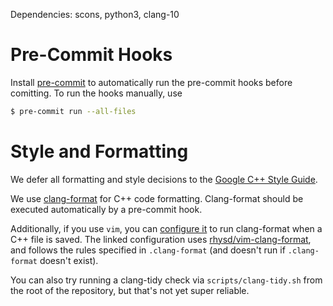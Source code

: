 Dependencies: scons, python3, clang-10

# Pre-Commit Hooks
Install [pre-commit] to automatically run the pre-commit hooks before comitting.
To run the hooks manually, use
```bash
$ pre-commit run --all-files
```

# Style and Formatting
We defer all formatting and style decisions to the [Google C++ Style
Guide][google-cpp].

We use [clang-format] for C++ code formatting.
Clang-format should be executed automatically by a pre-commit hook.

Additionally, if you use `vim`, you can [configure it][clang-format-vimrc] to
run clang-format when a C++ file is saved. The linked configuration uses
[rhysd/vim-clang-format][vim-clang-format], and follows the rules specified in
`.clang-format` (and doesn't run if `.clang-format` doesn't exist).

You can also try running a clang-tidy check via `scripts/clang-tidy.sh` from the
root of the repository, but that's not yet super reliable.

[pre-commit]: https://pre-commit.com/
[google-cpp]: https://google.github.io/styleguide/cppguide.html
[clang-format]: https://clang.llvm.org/docs/ClangFormat.html
[clang-format-vimrc]: https://github.com/n-samar/.config/blob/master/nvim/init.vim#L126-L128
[vim-clang-format]: https://github.com/rhysd/vim-clang-format
